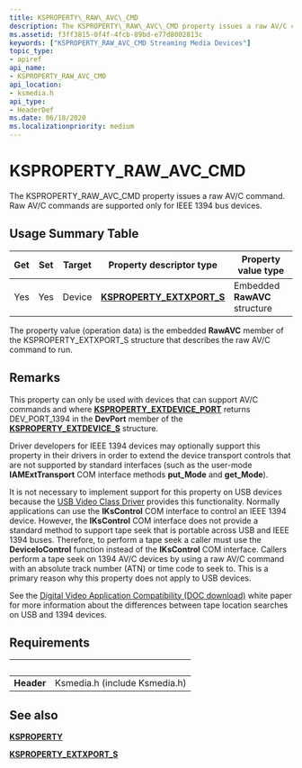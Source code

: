 ```yaml
---
title: KSPROPERTY\_RAW\_AVC\_CMD
description: The KSPROPERTY\_RAW\_AVC\_CMD property issues a raw AV/C command. Raw AV/C commands are supported only for IEEE 1394 bus devices.
ms.assetid: f3ff3815-0f4f-4fcb-89bd-e77d8002813c
keywords: ["KSPROPERTY_RAW_AVC_CMD Streaming Media Devices"]
topic_type:
- apiref
api_name:
- KSPROPERTY_RAW_AVC_CMD
api_location:
- ksmedia.h
api_type:
- HeaderDef
ms.date: 06/18/2020
ms.localizationpriority: medium
---
```


# KSPROPERTY\_RAW\_AVC\_CMD

The KSPROPERTY\_RAW\_AVC\_CMD property issues a raw AV/C command. Raw AV/C commands are supported only for IEEE 1394 bus devices.

## Usage Summary Table

| Get | Set | Target | Property descriptor type | Property value type |
|--|--|--|--|--|
| Yes | Yes | Device | [**KSPROPERTY_EXTXPORT_S**](https://docs.microsoft.com/windows-hardware/drivers/ddi/ksmedia/ns-ksmedia-ksproperty_extxport_s) | Embedded **RawAVC** structure |

The property value (operation data) is the embedded **RawAVC** member of the KSPROPERTY\_EXTXPORT\_S structure that describes the raw AV/C command to run.

## Remarks

This property can only be used with devices that can support AV/C commands and where [**KSPROPERTY\_EXTDEVICE\_PORT**](ksproperty-extdevice-port.md) returns DEV\_PORT\_1394 in the **DevPort** member of the [**KSPROPERTY\_EXTDEVICE\_S**](https://docs.microsoft.com/windows-hardware/drivers/ddi/ksmedia/ns-ksmedia-ksproperty_extdevice_s) structure.

Driver developers for IEEE 1394 devices may optionally support this property in their drivers in order to extend the device transport controls that are not supported by standard interfaces (such as the user-mode **IAMExtTransport** COM interface methods **put\_Mode** and **get\_Mode**).

It is not necessary to implement support for this property on USB devices because the [USB Video Class Driver](https://docs.microsoft.com/windows-hardware/drivers/stream/usb-video-class-driver) provides this functionality. Normally applications can use the **IKsControl** COM interface to control an IEEE 1394 device. However, the **IKsControl** COM interface does not provide a standard method to support tape seek that is portable across USB and IEEE 1394 buses. Therefore, to perform a tape seek a caller must use the **DeviceIoControl** function instead of the **IKsControl** COM interface. Callers perform a tape seek on 1394 AV/C devices by using a raw AV/C command with an absolute track number (ATN) or time code to seek to. This is a primary reason why this property does not apply to USB devices.

See the [Digital Video Application Compatibility (DOC download)](https://go.microsoft.com/fwlink/?linkid=2085071) white paper for more information about the differences between tape location searches on USB and 1394 devices.

## Requirements

| &nbsp; | &nbsp; |
| --- | --- |
| **Header** | Ksmedia.h (include Ksmedia.h) |

## See also

[**KSPROPERTY**](https://docs.microsoft.com/windows-hardware/drivers/ddi/ks/ns-ks-ksidentifier)

[**KSPROPERTY\_EXTXPORT\_S**](https://docs.microsoft.com/windows-hardware/drivers/ddi/ksmedia/ns-ksmedia-ksproperty_extxport_s)
